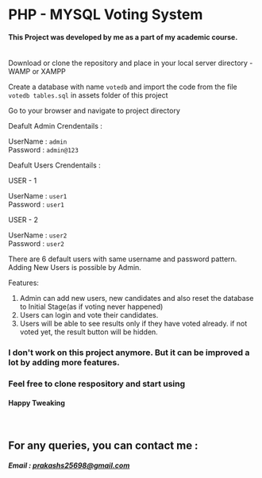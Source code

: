 # PHP - MYSQL Voting System

#### This Project was developed by me as a part of my academic course.
<br />
Download or clone the repository and place in your local server directory - WAMP or XAMPP

Create a database with name  `votedb` and import the code from the file `votedb tables.sql` in assets folder of this project

Go to your browser and navigate to project directory

Deafult Admin Crendentails :<br />

UserName : `admin`<br />
Password : `admin@123`<br />

Deafult Users Crendentails : 

USER - 1<br />

UserName : `user1`<br />
Password : `user1`<br />

USER - 2<br />

UserName : `user2`<br />
Password : `user2`<br />

There are 6 default users with same username and password pattern.
Adding New Users is possible by Admin.

Features: 

1. Admin can add new users, new candidates and also reset the database to Initial Stage(as if voting never happened)
2. Users can login and vote their candidates.
3. Users will be able to see results only if they have voted already. if not voted yet, the result button will be hidden.

### I don't work on this project anymore. But it can be improved a lot by adding more features.
### Feel free to clone respository and start using
#### Happy Tweaking

<br />

## For any queries, you can contact me :

##### Email : [prakashs25698@gmail.com](mailto:prakashs25698@gmail.com)

